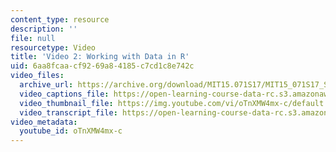 ```yaml
---
content_type: resource
description: ''
file: null
resourcetype: Video
title: 'Video 2: Working with Data in R'
uid: 6aa8fcaa-cf92-69a8-4185-c7cd1c8e742c
video_files:
  archive_url: https://archive.org/download/MIT15.071S17/MIT15_071S17_Session_1.4.03_300k.mp4
  video_captions_file: https://open-learning-course-data-rc.s3.amazonaws.com/15-071-the-analytics-edge-spring-2017/ddb7e1bf0c01598cb0a9f97d682c8c8b_exav1FKMfbw.vtt
  video_thumbnail_file: https://img.youtube.com/vi/oTnXMW4mx-c/default.jpg
  video_transcript_file: https://open-learning-course-data-rc.s3.amazonaws.com/15-071-the-analytics-edge-spring-2017/a6a05c9f47644b1eab2d65437f6dc0fe_exav1FKMfbw.pdf
video_metadata:
  youtube_id: oTnXMW4mx-c
---
```

